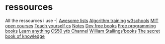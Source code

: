 # ressources
All the ressources i use
-|
[Awesome lists](https://github.com/sindresorhus/awesome)
[Algorithm training](http://www.france-ioi.org/)
[w3schools](https://www.w3schools.com/)
[MIT open courses](https://ocw.mit.edu/courses/)
[Teach yourself cs](https://teachyourselfcs.com/)
[Notes](https://goalkicker.com/)
[Dev free books](https://devfreebooks.github.io/)
[Free programming books](https://github.com/EbookFoundation/free-programming-books/blob/master/free-programming-books.md)
[Learn anything](https://github.com/learn-anything/books) 
[CS50 ytb Channel](https://www.youtube.com/user/cs50tv)
[William Stallings'books](http://williamstallings.com/)
[The secret book of knowledge](https://github.com/trimstray/the-book-of-secret-knowledge)
